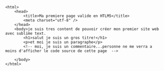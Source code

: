 <!DOCTYPE html >
    <html>
        <head>
        	<title>Ma premiere page valide en HTLM5</title>
        	<meta charset="utf-8" />
        </head>
        <body>je suis tres content de pouvoir créer mon premier site web avec sublime text.
        	<h1>salut je suis un gros titre!</h1>
        	<p>et moi je suis un paragraphe</p>
        	<!-- moi, je suis un commentaire...personne ne me verra a moins d'afficher le code source de cette page  -->

        </body>
    </html>
        
        
